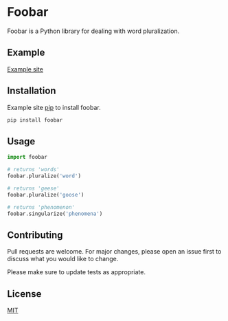 # Foobar

Foobar is a Python library for dealing with word pluralization.

## Example

[Example site](https://react-harry-app.vercel.app/)


## Installation

Example site [pip](https://react-harry-app.vercel.app/) to install foobar.

```bash
pip install foobar
```

## Usage

```python
import foobar

# returns 'words'
foobar.pluralize('word')

# returns 'geese'
foobar.pluralize('goose')

# returns 'phenomenon'
foobar.singularize('phenomena')
```

## Contributing
Pull requests are welcome. For major changes, please open an issue first to discuss what you would like to change.

Please make sure to update tests as appropriate.

## License
[MIT](https://choosealicense.com/licenses/mit/)